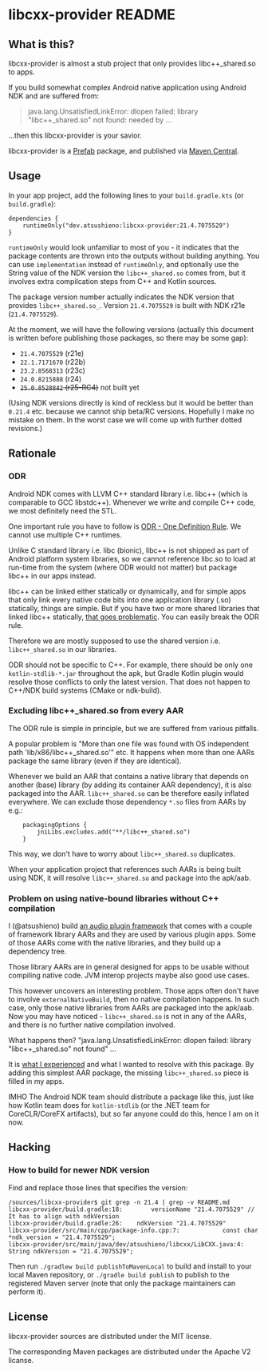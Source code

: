 # libcxx-provider README

## What is this?

libcxx-provider is almost a stub project that only provides libc++_shared.so to apps.

If you build somewhat complex Android native application using Android NDK and are suffered from:

> java.lang.UnsatisfiedLinkError: dlopen failed: library "libc++_shared.so" not found: needed by ...

...then this libcxx-provider is your savior.

libcxx-provider is a [Prefab](https://google.github.io/prefab/) package, and published via [Maven Central](https://repo1.maven.org/maven2/dev/atsushieno/).


## Usage

In your app project, add the following lines to your `build.gradle.kts` (or `build.gradle`):

```
dependencies {
    runtimeOnly("dev.atsushieno:libcxx-provider:21.4.7075529")
}
```

`runtimeOnly` would look unfamiliar to most of you - it indicates that the package contents are thrown into the outputs without building anything. You can use `implementation` instead of `runtimeOnly`, and optionally use the String value of the NDK version the `libc++_shared.so` comes from, but it involves extra compilcation steps from C++ and Kotlin sources.

The package version number actually indicates the NDK version that provides `libc++_shared.so_`. Version `21.4.7075529` is built with NDK r21e (`21.4.7075529`).

At the moment, we will have the following versions (actually this document is written before publishing those packages, so there may be some gap):

- `21.4.7075529` (r21e)
- `22.1.7171670` (r22b)
- `23.2.8568313` (r23c)
- `24.0.8215888` (r24)
- <del>`25.0.8528842` (r25-RC4)</del> not built yet

(Using NDK versions directly is kind of reckless but it would be better than `0.21.4` etc. because we cannot ship beta/RC versions. Hopefully I make no mistake on them. In the worst case we will come up with further dotted revisions.)


## Rationale

### ODR

Android NDK comes with LLVM C++ standard library i.e. libc++ (which is comparable to GCC libstdc++). Whenever we write and compile C++ code, we most definitely need the STL.

One important rule you have to follow is [ODR - One Definition Rule](https://developer.android.com/ndk/guides/cpp-support#one_stl_per_app). We cannot use multiple C++ runtimes.

Unlike C standard library i.e. libc (bionic), libc++ is not shipped as part of Android platform system libraries, so we cannot reference libc.so to load at run-time from the system (where ODR would not matter) but package libc++ in our apps instead.

libc++ can be linked either statically or dynamically, and for simple apps that only link every native code bits into one application library (.so) statically, things are simple. But if you have two or more shared libraries that linked libc++ statically, [that goes problematic](https://developer.android.com/ndk/guides/cpp-support#static_runtimes). You can easily break the ODR rule.

Therefore we are mostly supposed to use the shared version i.e. `libc++_shared.so` in our libraries.

ODR should not be specific to C++. For example, there should be only one `kotlin-stdlib-*.jar` throughout the apk, but Gradle Kotlin plugin would resolve those conflicts to only the latest version. That does not happen to C++/NDK build systems (CMake or ndk-build).

### Excluding libc++_shared.so from every AAR

The ODR rule is simple in principle, but we are suffered from various pitfalls.

A popular problem is "More than one file was found with OS independent path 'lib/x86/libc++_shared.so'" etc. It happens when more than one AARs package the same library (even if they are identical).

Whenever we build an AAR that contains a native library that depends on another (base) library (by adding its container AAR dependency), it is also packaged into the AAR. `libc++_shared.so` can be therefore easily inflated everywhere. We can exclude those dependency `*.so` files from AARs by e.g.:

```
    packagingOptions {
        jniLibs.excludes.add("**/libc++_shared.so")
    }
```

This way, we don't have to worry about `libc++_shared.so` duplicates.

When your application project that references such AARs is being built using NDK, it will resolve `libc++_shared.so` and package into the apk/aab.

### Problem on using native-bound libraries without C++ compilation

I (@atsushieno) build [an audio plugin framework](https://github.com/atsushieno/android-audio-plugin-framework/) that comes with a couple of framework library AARs and they are used by various plugin apps. Some of those AARs come with the native libraries, and they build up a dependency tree.

Those library AARs are in general designed for apps to be usable without compiling native code. JVM interop projects maybe also good use cases.

This however uncovers an interesting problem. Those apps often don't have to involve `externalNativeBuild`, then no native compilation happens. In such case, only those native libraries from AARs are packaged into the apk/aab. Now you may have noticed - `libc++_shared.so` is not in any of the AARs, and there is no further native compilation involved.

What happens then? "java.lang.UnsatisfiedLinkError: dlopen failed: library "libc++_shared.so" not found" ...

It is [what I experienced](https://github.com/atsushieno/android-audio-plugin-framework/issues/109) and what I wanted to resolve with this package. By adding this simplest AAR package, the missing `libc++_shared.so` piece is filled in my apps.

IMHO The Android NDK team should distribute a package like this, just like how Kotlin team does for `kotlin-stdlib` (or the .NET team for CoreCLR/CoreFX artifacts), but so far anyone could do this, hence I am on it now.


## Hacking

### How to build for newer NDK version

Find and replace those lines that specifies the version:

```
/sources/libcxx-provider$ git grep -n 21.4 | grep -v README.md
libcxx-provider/build.gradle:18:        versionName "21.4.7075529" // It has to align with ndkVersion
libcxx-provider/build.gradle:26:    ndkVersion "21.4.7075529"
libcxx-provider/src/main/cpp/package-info.cpp:7:            const char *ndk_version = "21.4.7075529";
libcxx-provider/src/main/java/dev/atsushieno/libcxx/LibCXX.java:4:    String ndkVersion = "21.4.7075529";
```

Then run `./gradlew build publishToMavenLocal` to build and install to your local Maven repository, or `./gradle build publish` to publish to the registered Maven server (note that only the package maintainers can perform it).


## License

libcxx-provider sources are distributed under the MIT license.

The corresponding Maven packages are distributed under the Apache V2 licanse.
